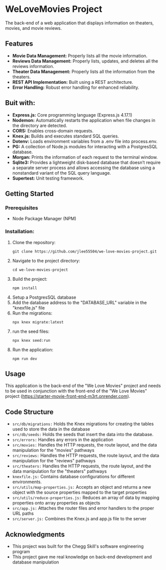 # WeLoveMovies Project
The back-end of a web application that displays information on theaters, movies, and movie reviews.

## Features

  - **Movie Data Management:** Properly lists all the movie information.
  - **Reviews Data Management:** Properly lists, updates, and deletes all the reviews information. 
  - **Theater Data Management:** Properly lists all the information from the theaters.
  - **REST API Implementation:** Built using a REST architecture.
  - **Error Handling:** Robust error handling for enhanced reliability.

## Buit with:

  * **Express.js:** Core programming language (Express.js 4.17.1)
  * **Nodemon:** Automatically restarts the application when file changes in the directory are detected.
  * **CORS:** Enables cross-domain requests.
  * **Knex.js:** Builds and executes standard SQL queries.  
  * **Dotenv:** Loads environment variables from a .env file into process.env.
  * **PG:** A collection of Node.js modules for interacting with a PostgresSQL database.
  * **Morgan:** Prints the information of each request to the terminal window. 
  * **Sqlite3:** Provides a lightweight disk-based database that doesn’t require a separate server process and allows accessing the database using a nonstandard variant of the SQL query language.
  * **Supertest:** Unit testing framework.

## Getting Started

### Prerequisites
 - Node Package Manager (NPM)

 ### Installation:

  1. Clone the repository:
     ```
     git clone https://github.com/jlee55504/we-love-movies-project.git
     ```
  2. Navigate to the project directory:
     ```
     cd we-love-movies-project
     ```
  3. Build the project:
     ```
     npm install
     ```
  4. Setup a PostgresSQL database
  5. Add the database address to the "DATABASE_URL" variable in the "knexfile.js" file
  6. Run the migrations:
     ```
     npx knex migrate:latest
     ```
  7. run the seed files:
     ```
     npx knex seed:run
     ```
  8. Run the application:
     ```
     npm run dev
     ```

## Usage

This application is the back-end of the "We Love Movies" project and needs to be used in conjunction with the front-end of the "We Love Movies" project (https://starter-movie-front-end-m3rt.onrender.com).

## Code Structure

  - ``src/db/migrations:`` Holds the Knex migrations for creating the tables used to store the data in the database
  - ``src/db/seeds:`` Holds the seeds that insert the data into the database.
  - ``src/errors:`` Handles any errors in the application
  - ``src/movies:`` Handles the HTTP requests, the route layout, and the data manipulation for the "movies" pathways
  - ``src/reviews:`` Handles the HTTP requests, the route layout, and the data manipulation for the "reviews" pathways
  - ``src/theaters:`` Handles the HTTP requests, the route layout, and the data manipulation for the "theaters" pathways
  - ``knexfile.js:`` Contains database configurations for different environments.
  - ``src/utils/map-properties.js:`` Accepts an object and returns a new object with the source properties mapped to the target properties
  - ``src/utils/reduce-properties.js:`` Reduces an array of data by mapping properties onto array properties as objects
  - ``src/app.js:`` Attaches the router files and error handlers to the proper URL paths
  - ``src/server.js:`` Combines the Knex.js and app.js file to the server

## Acknowledgments
  - This project was built for the Chegg Skill's software engineering program
  - This project gave me real knowledge on back-end development and database manipulation
